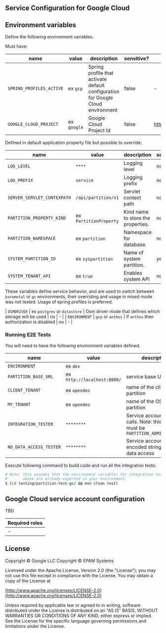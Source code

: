 ## Service Configuration for Google Cloud

## Environment variables

Define the following environment variables.

Must have:

| name                     | value       | description                                                                     | sensitive? | source                              |
|--------------------------|-------------|---------------------------------------------------------------------------------|------------|-------------------------------------|
| `SPRING_PROFILES_ACTIVE` | ex `gcp`    | Spring profile that activate default configuration for Google Cloud environment | false      | -                                   |
| `GOOGLE_CLOUD_PROJECT`   | ex `google` | Google Cloud Project Id                                                         | false      | <https://console.cloud.google.com/> |

Defined in default application property file but possible to override:

| name                        | value                  | description                        | sensitive? | source |
|-----------------------------|------------------------|------------------------------------|------------|--------|
| `LOG_LEVEL`                 | `****`                 | Logging level                      | no         | -      |
| `LOG_PREFIX`                | `service`              | Logging prefix                     | no         | -      |
| `SERVER_SERVLET_CONTEXPATH` | `/api/partition/v1`    | Servlet context path               | no         | -      |
| `PARTITION_PROPERTY_KIND`   | ex `PartitionProperty` | Kind name to store the properties. | no         | -      |
| `PARTITION_NAMESPACE`       | ex `partition`         | Namespace for database.            | no         | -      |
| `SYSTEM_PARTITION_ID`       | ex `syspartition`      | Name of system partition.          | yes        | -      |
| `SYSTEM_TENANT_API`         | ex `true`              | Enables system API                 | no         | -      |

These variables define service behavior, and are used to switch between `baremetal` or `gc` environments, their overriding and usage in mixed mode was not tested.
Usage of spring profiles is preferred.

| `OSMDRIVER` | ex `postgres` or `datastore` | Osm driver mode that defines which storage will be used | no | - |
| `ENVIRONMENT` | `gcp` or `anthos` | If `anthos` then authorization is disabled | no | - |

### Running E2E Tests

You will need to have the following environment variables defined.

| name                    | value                       | description                                                                      | sensitive? | source                                                       |
|-------------------------|-----------------------------|----------------------------------------------------------------------------------|------------|--------------------------------------------------------------|
| `ENVIRONMENT`           | ex `dev`                    |                                                                                  | no         |                                                              |
| `PARTITION_BASE_URL`    | ex `http://localhost:8080/` | service base URL                                                                 | yes        |                                                              |
| `CLIENT_TENANT`         | ex `opendes`                | name of the client partition                                                     | yes        |                                                              |
| `MY_TENANT`             | ex `opendes`                | name of the OSDU partition                                                       | yes        |                                                              |
| `INTEGRATION_TESTER`    | `********`                  | Service account for API calls. Note: this user must be `PARTITION_ADMIN_ACCOUNT` | yes        | <https://console.cloud.google.com/iam-admin/serviceaccounts> |
| `NO_DATA_ACCESS_TESTER` | `********`                  | Service account base64 encoded string without data access                        | yes        | <https://console.cloud.google.com/iam-admin/serviceaccounts> |

Execute following command to build code and run all the integration tests:

```bash
# Note: this assumes that the environment variables for integration tests as outlined
#       above are already exported in your environment.
$ (cd testing/partition-test-gc/ && mvn clean test)
```

## Google Cloud service account configuration

TBD

| Required roles |
| ---    |
| - |

## License

Copyright © Google LLC
Copyright © EPAM Systems

Licensed under the Apache License, Version 2.0 (the "License");
you may not use this file except in compliance with the License.
You may obtain a copy of the License at

[http://www.apache.org/licenses/LICENSE-2.0](http://www.apache.org/licenses/LICENSE-2.0)

Unless required by applicable law or agreed to in writing, software
distributed under the License is distributed on an "AS IS" BASIS,
WITHOUT WARRANTIES OR CONDITIONS OF ANY KIND, either express or implied.
See the License for the specific language governing permissions and
limitations under the License.
